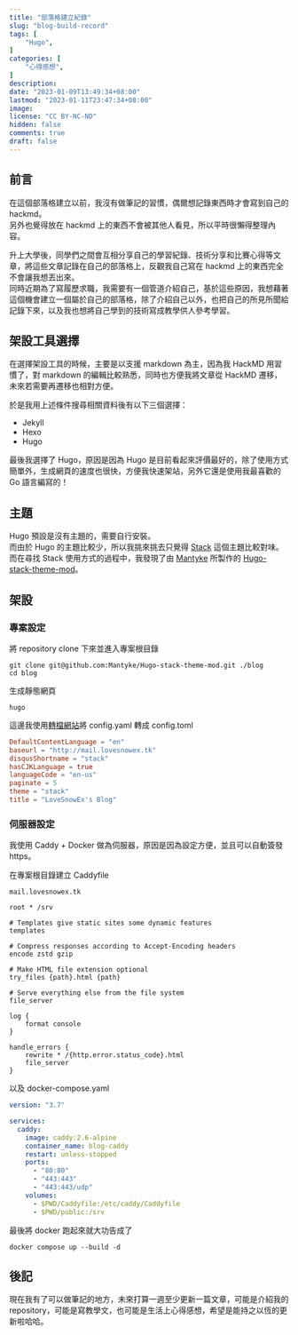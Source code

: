 ```yaml
---
title: "部落格建立紀錄"
slug: "blog-build-record"
tags: [
    "Hugo",
]
categories: [
    "心得感想",
]
description: 
date: "2023-01-09T13:49:34+08:00"
lastmod: "2023-01-11T23:47:34+08:00"
image: 
license: "CC BY-NC-ND"
hidden: false
comments: true
draft: false
---
```


## 前言

在這個部落格建立以前，我沒有做筆記的習慣，偶爾想記錄東西時才會寫到自己的 hackmd。  
另外也覺得放在 hackmd 上的東西不會被其他人看見，所以平時很懶得整理內容。

升上大學後，同學們之間會互相分享自己的學習紀錄、技術分享和比賽心得等文章，將這些文章記錄在自己的部落格上，反觀我自己寫在 hackmd 上的東西完全不會讓我想丟出來。  
同時近期為了寫履歷求職，我需要有一個管道介紹自己，基於這些原因，我想藉著這個機會建立一個屬於自己的部落格，除了介紹自己以外，也把自己的所見所聞給記錄下來，以及我也想將自己學到的技術寫成教學供人參考學習。

## 架設工具選擇

在選擇架設工具的時候，主要是以支援 markdown 為主，因為我 HackMD 用習慣了，對 markdown 的編輯比較熟悉，同時也方便我將文章從 HackMD 遷移，未來若需要再遷移也相對方便。

於是我用上述條件搜尋相關資料後有以下三個選擇：

- Jekyll
- Hexo
- Hugo

最後我選擇了 Hugo，原因是因為 Hugo 是目前看起來評價最好的，除了使用方式簡單外，生成網頁的速度也很快，方便我快速架站，另外它還是使用我最喜歡的 Go 語言編寫的！

## 主題

Hugo 預設是沒有主題的，需要自行安裝。  
而由於 Hugo 的主題比較少，所以我挑來挑去只覺得 [Stack](https://github.com/CaiJimmy/hugo-theme-stack) 這個主題比較對味。  
而在尋找 Stack 使用方式的過程中，我發現了由 [Mantyke](https://github.com/Mantyke) 所製作的 [Hugo-stack-theme-mod](https://github.com/Mantyke/Hugo-stack-theme-mod)。

## 架設

### 專案設定

將 repository clone 下來並進入專案根目錄

```shell
git clone git@github.com:Mantyke/Hugo-stack-theme-mod.git ./blog
cd blog
```

生成靜態網頁

```shell
hugo
```

這邊我使用[轉檔網站](https://www.convertsimple.com/convert-yaml-to-toml/)將 config.yaml 轉成 config.toml

```toml
DefaultContentLanguage = "en"
baseurl = "http://mail.lovesnowex.tk"
disqusShortname = "stack"
hasCJKLanguage = true
languageCode = "en-us"
paginate = 5
theme = "stack"
title = "LoveSnowEx's Blog"
```

### 伺服器設定

我使用 Caddy + Docker 做為伺服器，原因是因為設定方便，並且可以自動簽發 https。  

在專案根目錄建立 Caddyfile

```caddy
mail.lovesnowex.tk

root * /srv

# Templates give static sites some dynamic features
templates

# Compress responses according to Accept-Encoding headers
encode zstd gzip

# Make HTML file extension optional
try_files {path}.html {path}

# Serve everything else from the file system
file_server

log {
    format console
}

handle_errors {
    rewrite * /{http.error.status_code}.html
    file_server
}
```

以及 docker-compose.yaml

```yaml
version: "3.7"

services:
  caddy:
    image: caddy:2.6-alpine
    container_name: blog-caddy
    restart: unless-stopped
    ports:
      - "80:80"
      - "443:443"
      - "443:443/udp"
    volumes:
      - $PWD/Caddyfile:/etc/caddy/Caddyfile
      - $PWD/public:/srv
```

最後將 docker 跑起來就大功告成了

```shell
docker compose up --build -d
```

## 後記

現在我有了可以做筆記的地方，未來打算一週至少更新一篇文章，可能是介紹我的 repository，可能是寫教學文，也可能是生活上心得感想，希望是能持之以恆的更新啦哈哈。
